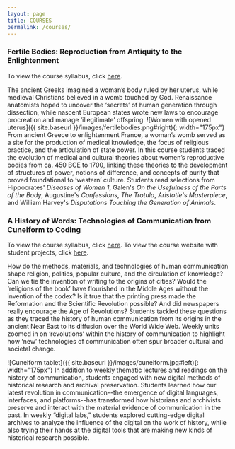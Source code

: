 ```yaml
---
layout: page
title: COURSES
permalink: /courses/
---
```


### Fertile Bodies: Reproduction from Antiquity to the Enlightenment

To view the course syllabus, click <a href="{{ site.baseurl }}/fertilebodiessyll.pdf">here</a>.

The ancient Greeks imagined a woman’s body ruled by her uterus, while medieval
Christians believed in a womb touched by God. Renaissance anatomists hoped to uncover the
‘secrets’ of human generation through dissection, while nascent European states wrote
new laws to encourage procreation and manage ‘illegitimate’ offspring. ![Women with opened uterus]({{ site.baseurl }}/images/fertilebodies.png#right){: width="175px"}
From ancient Greece to enlightenment France, a woman’s womb served as a site for the production of medical
knowledge, the focus of religious practice, and the articulation of state power.
In this course students traced the evolution of medical and cultural theories about women’s
reproductive bodies from ca. 450 BCE to 1700, linking these theories to the development
of structures of power, notions of difference, and concepts of purity that proved
foundational to ‘western’ culture. Students read selections from Hippocrates' _Diseases
of Women 1_, Galen's _On the Usefulness of the Parts of the Body_, Augustine's _Confessions_,
_The Trotula_, _Aristotle's Masterpiece_, and William Harvey's _Disputations
Touching the Generation of Animals_.

### A History of Words: Technologies of Communication from Cuneiform to Coding

To view the course syllabus, click
[here](https://docs.google.com/document/d/e/2PACX-1vRPvBDiCU6VjQxC-F1qKW_SY0HiT_WL08xS7Bpwx9WU_e2LLnCA1_uMjWnd3lPEw4nVjp6vrCIJW1ue/pub).
To view the course website with student projects, click [here](https://hum-331-princeton.github.io).

How do the methods, materials, and technologies of human communication shape religion,
politics, popular culture, and the circulation of knowledge? Can we tie the invention of
writing to the origins of cities? Would the ‘religions of the book’ have flourished in
the Middle Ages without the invention of the codex? Is it true that the printing press
made the Reformation and the Scientific Revolution possible? And did newspapers really
encourage the Age of Revolutions? Students tackled these questions as they traced the
history of human communication from its origins in the ancient Near East to its diffusion
over the World Wide Web. Weekly units zoomed in on ‘revolutions’ within the history of
communication to highlight how ‘new’ technologies of communication often spur broader
cultural and societal change.

![Cuneiform tablet]({{ site.baseurl }}/images/cuneiform.jpg#left){: width="175px"}
In addition to weekly thematic lectures and readings on the history of communication,
students engaged with new digital methods of historical research and archival
preservation. Students learned how our latest revolution in communication--the emergence
of digital languages, interfaces, and platforms--has transformed how historians and
archivists preserve and interact with the material evidence of communication in the past.
In weekly “digital labs,” students explored cutting-edge digital archives to analyze the
influence of the digital on the work of history, while also trying their hands at the
digital tools that are making new kinds of historical research possible.

